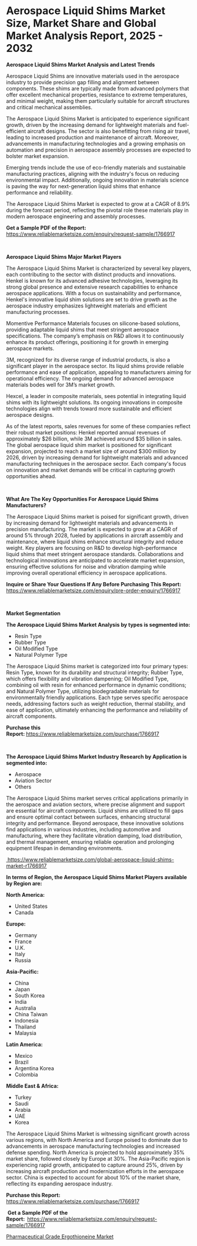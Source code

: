 <p><h1>Aerospace Liquid Shims Market Size, Market Share and Global Market Analysis Report, 2025 - 2032</h1></p><p><strong>Aerospace Liquid Shims Market Analysis and Latest Trends</strong></p>
<p><p>Aerospace Liquid Shims are innovative materials used in the aerospace industry to provide precision gap filling and alignment between components. These shims are typically made from advanced polymers that offer excellent mechanical properties, resistance to extreme temperatures, and minimal weight, making them particularly suitable for aircraft structures and critical mechanical assemblies.</p><p>The Aerospace Liquid Shims Market is anticipated to experience significant growth, driven by the increasing demand for lightweight materials and fuel-efficient aircraft designs. The sector is also benefitting from rising air travel, leading to increased production and maintenance of aircraft. Moreover, advancements in manufacturing technologies and a growing emphasis on automation and precision in aerospace assembly processes are expected to bolster market expansion.</p><p>Emerging trends include the use of eco-friendly materials and sustainable manufacturing practices, aligning with the industry's focus on reducing environmental impact. Additionally, ongoing innovation in materials science is paving the way for next-generation liquid shims that enhance performance and reliability.</p><p>The Aerospace Liquid Shims Market is expected to grow at a CAGR of 8.9% during the forecast period, reflecting the pivotal role these materials play in modern aerospace engineering and assembly processes.</p></p>
<p><strong>Get a Sample PDF of the Report:&nbsp;</strong> <a href="https://www.reliablemarketsize.com/enquiry/request-sample/1766917?utm_campaign=1889&utm_medium=2&utm_source=Github&utm_content=ia&utm_term=03042025&utm_id=aerospace-liquid-shims">https://www.reliablemarketsize.com/enquiry/request-sample/1766917</a></p>
<p>&nbsp;</p>
<p><strong>Aerospace Liquid Shims Major Market Players</strong></p>
<p><p>The Aerospace Liquid Shims Market is characterized by several key players, each contributing to the sector with distinct products and innovations. Henkel is known for its advanced adhesive technologies, leveraging its strong global presence and extensive research capabilities to enhance aerospace applications. With a focus on sustainability and performance, Henkel's innovative liquid shim solutions are set to drive growth as the aerospace industry emphasizes lightweight materials and efficient manufacturing processes.</p><p>Momentive Performance Materials focuses on silicone-based solutions, providing adaptable liquid shims that meet stringent aerospace specifications. The company’s emphasis on R&D allows it to continuously enhance its product offerings, positioning it for growth in emerging aerospace markets.</p><p>3M, recognized for its diverse range of industrial products, is also a significant player in the aerospace sector. Its liquid shims provide reliable performance and ease of application, appealing to manufacturers aiming for operational efficiency. The ongoing demand for advanced aerospace materials bodes well for 3M’s market growth.</p><p>Hexcel, a leader in composite materials, sees potential in integrating liquid shims with its lightweight solutions. Its ongoing innovations in composite technologies align with trends toward more sustainable and efficient aerospace designs.</p><p>As of the latest reports, sales revenues for some of these companies reflect their robust market positions: Henkel reported annual revenues of approximately $26 billion, while 3M achieved around $35 billion in sales. The global aerospace liquid shim market is positioned for significant expansion, projected to reach a market size of around $300 million by 2026, driven by increasing demand for lightweight materials and advanced manufacturing techniques in the aerospace sector. Each company's focus on innovation and market demands will be critical in capturing growth opportunities ahead.</p></p>
<p>&nbsp;</p>
<p><strong>What Are The Key Opportunities For Aerospace Liquid Shims Manufacturers?</strong></p>
<p><p>The Aerospace Liquid Shims market is poised for significant growth, driven by increasing demand for lightweight materials and advancements in precision manufacturing. The market is expected to grow at a CAGR of around 5% through 2028, fueled by applications in aircraft assembly and maintenance, where liquid shims enhance structural integrity and reduce weight. Key players are focusing on R&D to develop high-performance liquid shims that meet stringent aerospace standards. Collaborations and technological innovations are anticipated to accelerate market expansion, ensuring effective solutions for noise and vibration damping while improving overall operational efficiency in aerospace applications.</p></p>
<p><strong>Inquire or Share Your Questions If Any Before Purchasing This Report:</strong> <a href="https://www.reliablemarketsize.com/enquiry/pre-order-enquiry/1766917?utm_campaign=1889&utm_medium=2&utm_source=Github&utm_content=ia&utm_term=03042025&utm_id=aerospace-liquid-shims">https://www.reliablemarketsize.com/enquiry/pre-order-enquiry/1766917</a></p>
<p>&nbsp;</p>
<p><strong>Market Segmentation</strong></p>
<p><strong>The Aerospace Liquid Shims Market Analysis by types is segmented into:</strong></p>
<p><ul><li>Resin Type</li><li>Rubber Type</li><li>Oil Modified Type</li><li>Natural Polymer Type</li></ul></p>
<p><p>The Aerospace Liquid Shims market is categorized into four primary types: Resin Type, known for its durability and structural integrity; Rubber Type, which offers flexibility and vibration dampening; Oil Modified Type, combining oil with resin for enhanced performance in dynamic conditions; and Natural Polymer Type, utilizing biodegradable materials for environmentally friendly applications. Each type serves specific aerospace needs, addressing factors such as weight reduction, thermal stability, and ease of application, ultimately enhancing the performance and reliability of aircraft components.</p></p>
<p><strong>Purchase this Report:&nbsp;</strong><a href="https://www.reliablemarketsize.com/purchase/1766917?utm_campaign=1889&utm_medium=2&utm_source=Github&utm_content=ia&utm_term=03042025&utm_id=aerospace-liquid-shims">https://www.reliablemarketsize.com/purchase/1766917</a></p>
<p>&nbsp;</p>
<p><strong>The Aerospace Liquid Shims Market Industry Research by Application is segmented into:</strong></p>
<p><ul><li>Aerospace</li><li>Aviation Sector</li><li>Others</li></ul></p>
<p><p>The Aerospace Liquid Shims market serves critical applications primarily in the aerospace and aviation sectors, where precise alignment and support are essential for aircraft components. Liquid shims are utilized to fill gaps and ensure optimal contact between surfaces, enhancing structural integrity and performance. Beyond aerospace, these innovative solutions find applications in various industries, including automotive and manufacturing, where they facilitate vibration damping, load distribution, and thermal management, ensuring reliable operation and prolonging equipment lifespan in demanding environments.</p></p>
<p><a href="https://www.reliablemarketsize.com/global-aerospace-liquid-shims-market-r1766917?utm_campaign=1889&utm_medium=2&utm_source=Github&utm_content=ia&utm_term=03042025&utm_id=aerospace-liquid-shims">&nbsp;https://www.reliablemarketsize.com/global-aerospace-liquid-shims-market-r1766917</a></p>
<p><strong>In terms of Region, the Aerospace Liquid Shims Market Players available by Region are:</strong></p>
<p>
    <p> <strong> North America: </strong>
        <ul>
            <li>United States</li>
            <li>Canada</li>
        </ul>
        </p> 
    <p> <strong> Europe: </strong>
        <ul>
            <li>Germany</li>
            <li>France</li>
            <li>U.K.</li>
            <li>Italy</li>
            <li>Russia</li>
        </ul>
        </p> 
    <p> <strong> Asia-Pacific: </strong>
        <ul>
            <li>China</li>
            <li>Japan</li>
            <li>South Korea</li>
            <li>India</li>
            <li>Australia</li>
            <li>China Taiwan</li>
            <li>Indonesia</li>
            <li>Thailand</li>
            <li>Malaysia</li>
        </ul>
        </p> 
    <p> <strong> Latin America: </strong>
        <ul>
            <li>Mexico</li>
            <li>Brazil</li>
            <li>Argentina Korea</li>
            <li>Colombia</li>
        </ul>
        </p> 
    <p> <strong> Middle East & Africa: </strong>
        <ul>
            <li>Turkey</li>
            <li>Saudi</li>
            <li>Arabia</li>
            <li>UAE</li>
            <li>Korea</li>
        </ul>
    </p>
    </p>
<p><p>The Aerospace Liquid Shims Market is witnessing significant growth across various regions, with North America and Europe poised to dominate due to advancements in aerospace manufacturing technologies and increased defense spending. North America is projected to hold approximately 35% market share, followed closely by Europe at 30%. The Asia-Pacific region is experiencing rapid growth, anticipated to capture around 25%, driven by increasing aircraft production and modernization efforts in the aerospace sector. China is expected to account for about 10% of the market share, reflecting its expanding aerospace industry.</p></p>
<p><strong>Purchase this Report: </strong><a href="https://www.reliablemarketsize.com/purchase/1766917?utm_campaign=1889&utm_medium=2&utm_source=Github&utm_content=ia&utm_term=03042025&utm_id=aerospace-liquid-shims">https://www.reliablemarketsize.com/purchase/1766917</a></p>
<p>&nbsp;<strong>Get a Sample PDF of the Report:&nbsp;&nbsp;</strong><a href="https://www.reliablemarketsize.com/enquiry/request-sample/1766917?utm_campaign=1889&utm_medium=2&utm_source=Github&utm_content=ia&utm_term=03042025&utm_id=aerospace-liquid-shims">https://www.reliablemarketsize.com/enquiry/request-sample/1766917</a></p>
<p><strong></strong></p>
<p><p><a href="https://github.com/prosalinda88/Market-Research-Report-List-7/blob/main/pharmaceutical-grade-ergothioneine-market.md?utm_campaign=1889&utm_medium=2&utm_source=Github&utm_content=ia&utm_term=03042025&utm_id=aerospace-liquid-shims">Pharmaceutical Grade Ergothioneine Market</a></p></p>